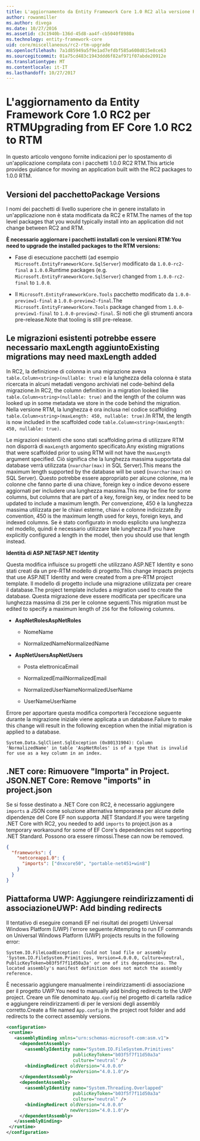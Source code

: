 ```yaml
---
title: L'aggiornamento da Entity Framework Core 1.0 RC2 alla versione RTM - Core a Entity Framework
author: rowanmiller
ms.author: divega
ms.date: 10/27/2016
ms.assetid: c3c1940b-136d-45d8-aa4f-cb5040f8980a
ms.technology: entity-framework-core
uid: core/miscellaneous/rc2-rtm-upgrade
ms.openlocfilehash: 7a1d85949a5f9e1ad7efdbf585a608d815e8ce63
ms.sourcegitcommit: 01a75cd483c1943ddd6f82af971f07abde20912e
ms.translationtype: MT
ms.contentlocale: it-IT
ms.lasthandoff: 10/27/2017
---
```

# <a name="upgrading-from-ef-core-10-rc2-to-rtm"></a><span data-ttu-id="06f7f-102">L'aggiornamento da Entity Framework Core 1.0 RC2 per RTM</span><span class="sxs-lookup"><span data-stu-id="06f7f-102">Upgrading from EF Core 1.0 RC2 to RTM</span></span>

<span data-ttu-id="06f7f-103">In questo articolo vengono fornite indicazioni per lo spostamento di un'applicazione compilata con i pacchetti 1.0.0 RC2 RTM.</span><span class="sxs-lookup"><span data-stu-id="06f7f-103">This article provides guidance for moving an application built with the RC2 packages to 1.0.0 RTM.</span></span>

## <a name="package-versions"></a><span data-ttu-id="06f7f-104">Versioni del pacchetto</span><span class="sxs-lookup"><span data-stu-id="06f7f-104">Package Versions</span></span>

<span data-ttu-id="06f7f-105">I nomi dei pacchetti di livello superiore che in genere installato in un'applicazione non è stata modificata da RC2 e RTM.</span><span class="sxs-lookup"><span data-stu-id="06f7f-105">The names of the top level packages that you would typically install into an application did not change between RC2 and RTM.</span></span>

<span data-ttu-id="06f7f-106">**È necessario aggiornare i pacchetti installati con le versioni RTM:**</span><span class="sxs-lookup"><span data-stu-id="06f7f-106">**You need to upgrade the installed packages to the RTM versions:**</span></span>

* <span data-ttu-id="06f7f-107">Fase di esecuzione pacchetti (ad esempio `Microsoft.EntityFrameworkCore.SqlServer`) modificato da `1.0.0-rc2-final` a `1.0.0`.</span><span class="sxs-lookup"><span data-stu-id="06f7f-107">Runtime packages (e.g. `Microsoft.EntityFrameworkCore.SqlServer`) changed from `1.0.0-rc2-final` to `1.0.0`.</span></span>

* <span data-ttu-id="06f7f-108">Il `Microsoft.EntityFrameworkCore.Tools` pacchetto modificato da `1.0.0-preview1-final` a `1.0.0-preview2-final`.</span><span class="sxs-lookup"><span data-stu-id="06f7f-108">The `Microsoft.EntityFrameworkCore.Tools` package changed from `1.0.0-preview1-final` to `1.0.0-preview2-final`.</span></span> <span data-ttu-id="06f7f-109">Si noti che gli strumenti ancora pre-release.</span><span class="sxs-lookup"><span data-stu-id="06f7f-109">Note that tooling is still pre-release.</span></span>

## <a name="existing-migrations-may-need-maxlength-added"></a><span data-ttu-id="06f7f-110">Le migrazioni esistenti potrebbe essere necessario maxLength aggiunto</span><span class="sxs-lookup"><span data-stu-id="06f7f-110">Existing migrations may need maxLength added</span></span>

<span data-ttu-id="06f7f-111">In RC2, la definizione di colonna in una migrazione aveva `table.Column<string>(nullable: true)` e la lunghezza della colonna è stata ricercata in alcuni metadati vengono archiviati nel code-behind della migrazione.</span><span class="sxs-lookup"><span data-stu-id="06f7f-111">In RC2, the column definition in a migration looked like `table.Column<string>(nullable: true)` and the length of the column was looked up in some metadata we store in the code behind the migration.</span></span> <span data-ttu-id="06f7f-112">Nella versione RTM, la lunghezza è ora inclusa nel codice scaffolding `table.Column<string>(maxLength: 450, nullable: true)`.</span><span class="sxs-lookup"><span data-stu-id="06f7f-112">In RTM, the length is now included in the scaffolded code `table.Column<string>(maxLength: 450, nullable: true)`.</span></span>

<span data-ttu-id="06f7f-113">Le migrazioni esistenti che sono stati scaffolding prima di utilizzare RTM non disporrà di `maxLength` argomento specificato.</span><span class="sxs-lookup"><span data-stu-id="06f7f-113">Any existing migrations that were scaffolded prior to using RTM will not have the `maxLength` argument specified.</span></span> <span data-ttu-id="06f7f-114">Ciò significa che la lunghezza massima supportata dal database verrà utilizzata (`nvarchar(max)` in SQL Server).</span><span class="sxs-lookup"><span data-stu-id="06f7f-114">This means the maximum length supported by the database will be used (`nvarchar(max)` on SQL Server).</span></span> <span data-ttu-id="06f7f-115">Questo potrebbe essere appropriato per alcune colonne, ma le colonne che fanno parte di una chiave, foreign key o indice devono essere aggiornati per includere una lunghezza massima.</span><span class="sxs-lookup"><span data-stu-id="06f7f-115">This may be fine for some columns, but columns that are part of a key, foreign key, or index need to be updated to include a maximum length.</span></span> <span data-ttu-id="06f7f-116">Per convenzione, 450 è la lunghezza massima utilizzata per le chiavi esterne, chiavi e colonne indicizzate.</span><span class="sxs-lookup"><span data-stu-id="06f7f-116">By convention, 450 is the maximum length used for keys, foreign keys, and indexed columns.</span></span> <span data-ttu-id="06f7f-117">Se è stato configurato in modo esplicito una lunghezza nel modello, quindi è necessario utilizzare tale lunghezza.</span><span class="sxs-lookup"><span data-stu-id="06f7f-117">If you have explicitly configured a length in the model, then you should use that length instead.</span></span>

<span data-ttu-id="06f7f-118">**Identità di ASP.NET**</span><span class="sxs-lookup"><span data-stu-id="06f7f-118">**ASP.NET Identity**</span></span>

<span data-ttu-id="06f7f-119">Questa modifica influisce su progetti che utilizzano ASP.NET Identity e sono stati creati da un pre-RTM modello di progetto.</span><span class="sxs-lookup"><span data-stu-id="06f7f-119">This change impacts projects that use ASP.NET Identity and were created from a pre-RTM project template.</span></span> <span data-ttu-id="06f7f-120">Il modello di progetto include una migrazione utilizzata per creare il database.</span><span class="sxs-lookup"><span data-stu-id="06f7f-120">The project template includes a migration used to create the database.</span></span> <span data-ttu-id="06f7f-121">Questa migrazione deve essere modificata per specificare una lunghezza massima di `256` per le colonne seguenti.</span><span class="sxs-lookup"><span data-stu-id="06f7f-121">This migration must be edited to specify a maximum length of `256` for the following columns.</span></span>

*  <span data-ttu-id="06f7f-122">**AspNetRoles**</span><span class="sxs-lookup"><span data-stu-id="06f7f-122">**AspNetRoles**</span></span>

    * <span data-ttu-id="06f7f-123">Nome</span><span class="sxs-lookup"><span data-stu-id="06f7f-123">Name</span></span>

    * <span data-ttu-id="06f7f-124">NormalizedName</span><span class="sxs-lookup"><span data-stu-id="06f7f-124">NormalizedName</span></span>

*  <span data-ttu-id="06f7f-125">**AspNetUsers**</span><span class="sxs-lookup"><span data-stu-id="06f7f-125">**AspNetUsers**</span></span>

   * <span data-ttu-id="06f7f-126">Posta elettronica</span><span class="sxs-lookup"><span data-stu-id="06f7f-126">Email</span></span>

   * <span data-ttu-id="06f7f-127">NormalizedEmail</span><span class="sxs-lookup"><span data-stu-id="06f7f-127">NormalizedEmail</span></span>

   * <span data-ttu-id="06f7f-128">NormalizedUserName</span><span class="sxs-lookup"><span data-stu-id="06f7f-128">NormalizedUserName</span></span>

   * <span data-ttu-id="06f7f-129">UserName</span><span class="sxs-lookup"><span data-stu-id="06f7f-129">UserName</span></span>

<span data-ttu-id="06f7f-130">Errore per apportare questa modifica comporterà l'eccezione seguente durante la migrazione iniziale viene applicata a un database.</span><span class="sxs-lookup"><span data-stu-id="06f7f-130">Failure to make this change will result in the following exception when the initial migration is applied to a database.</span></span>

    System.Data.SqlClient.SqlException (0x80131904): Column 'NormalizedName' in table 'AspNetRoles' is of a type that is invalid for use as a key column in an index.

## <a name="net-core-remove-imports-in-projectjson"></a><span data-ttu-id="06f7f-131">.NET core: Rimuovere "Importa" in Project. JSON</span><span class="sxs-lookup"><span data-stu-id="06f7f-131">.NET Core: Remove "imports" in project.json</span></span>

<span data-ttu-id="06f7f-132">Se si fosse destinato a .NET Core con RC2, è necessario aggiungere `imports` a JSON come soluzione alternativa temporanea per alcune delle dipendenze del Core EF non supporta .NET Standard.</span><span class="sxs-lookup"><span data-stu-id="06f7f-132">If you were targeting .NET Core with RC2, you needed to add `imports` to project.json as a temporary workaround for some of EF Core's dependencies not supporting .NET Standard.</span></span> <span data-ttu-id="06f7f-133">Possono ora essere rimossi.</span><span class="sxs-lookup"><span data-stu-id="06f7f-133">These can now be removed.</span></span>

``` json
{
  "frameworks": {
    "netcoreapp1.0": {
      "imports": ["dnxcore50", "portable-net451+win8"]
    }
  }
}
```

## <a name="uwp-add-binding-redirects"></a><span data-ttu-id="06f7f-134">Piattaforma UWP: Aggiungere reindirizzamenti di associazione</span><span class="sxs-lookup"><span data-stu-id="06f7f-134">UWP: Add binding redirects</span></span>

<span data-ttu-id="06f7f-135">Il tentativo di eseguire comandi EF nei risultati dei progetti Universal Windows Platform (UWP) l'errore seguente:</span><span class="sxs-lookup"><span data-stu-id="06f7f-135">Attempting to run EF commands on Universal Windows Platform (UWP) projects results in the following error:</span></span>

    System.IO.FileLoadException: Could not load file or assembly 'System.IO.FileSystem.Primitives, Version=4.0.0.0, Culture=neutral, PublicKeyToken=b03f5f7f11d50a3a' or one of its dependencies. The located assembly's manifest definition does not match the assembly reference.

<span data-ttu-id="06f7f-136">È necessario aggiungere manualmente i reindirizzamenti di associazione per il progetto UWP.</span><span class="sxs-lookup"><span data-stu-id="06f7f-136">You need to manually add binding redirects to the UWP project.</span></span> <span data-ttu-id="06f7f-137">Creare un file denominato `App.config` nel progetto di cartella radice e aggiungere reindirizzamenti di per le versioni degli assembly corretto.</span><span class="sxs-lookup"><span data-stu-id="06f7f-137">Create a file named `App.config` in the project root folder and add redirects to the correct assembly versions.</span></span>

``` xml
<configuration>
 <runtime>
   <assemblyBinding xmlns="urn:schemas-microsoft-com:asm.v1">
     <dependentAssembly>
       <assemblyIdentity name="System.IO.FileSystem.Primitives"
                         publicKeyToken="b03f5f7f11d50a3a"
                         culture="neutral" />
       <bindingRedirect oldVersion="4.0.0.0"
                        newVersion="4.0.1.0"/>
     </dependentAssembly>
     <dependentAssembly>
       <assemblyIdentity name="System.Threading.Overlapped"
                         publicKeyToken="b03f5f7f11d50a3a"
                         culture="neutral" />
       <bindingRedirect oldVersion="4.0.0.0"
                        newVersion="4.0.1.0"/>
     </dependentAssembly>
   </assemblyBinding>
 </runtime>
</configuration>
```
